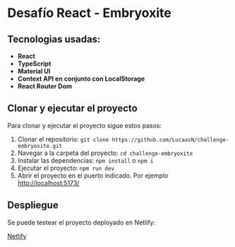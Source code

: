 # Desafío React - Embryoxite

## Tecnologias usadas:

- **React**
- **TypeScript**
- **Material UI**
- **Context API en conjunto con LocalStorage**
- **React Router Dom**

## Clonar y ejecutar el proyecto

Para clonar y ejecutar el proyecto sigue estos pasos:

1. Clonar el repositorio:
   `git clone https://github.com/LucaasN/challenge-embryoxite.git`
2. Navegar a la carpeta del proyecto:
   `cd challenge-embryoxite`
3. Instalar las dependencias:
   `npm install` o `npm i`
6. Ejecutar el proyecto:
   `npm run dev`
8. Abrir el proyecto en el puerto indicado. Por ejemplo [http://localhost:5173/](http://localhost:5173/)


## Despliegue
Se puede testear el proyecto deployado en Netlify:

[Netlify]([https://wallbit-challenge.netlify.app/](https://challenge-embryoxite.netlify.app/))
